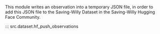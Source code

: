 This module writes an observation into a temporary JSON file, in order to add this JSON file to the Saving-Willy Dataset in the Saving-Willy Hugging Face Community. 

::: src.dataset.hf_push_observations